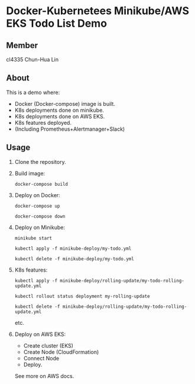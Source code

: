 # Docker-Kubernetees Minikube/AWS EKS Todo List Demo #

## Member ##
cl4335
Chun-Hua Lin

## About ##

This is a demo where:
* Docker (Docker-compose) image is built.
* K8s deployments done on minikube.
* K8s deployments done on AWS EKS.
* K8s features deployed.
* (Including Prometheus+Alertmanager+Slack)

## Usage ##

1. Clone the repository.
2. Build image:
    ```
   docker-compose build 
    ```
3. Deploy on Docker:
    ```
   docker-compose up 
    ```
    ```
   docker-compose down
    ```
4. Deploy on Minikube:
    ```
   minikube start 
    ```
    ```
   kubectl apply -f minikube-deploy/my-todo.yml
    ```
    ```
   kubectl delete -f minikube-deploy/my-todo.yml
    ```
5. K8s features:
    ```
   kubectl apply -f minikube-deploy/rolling-update/my-todo-rolling-update.yml
    ```
    ```
    kubectl rollout status deployment my-rolling-update
    ```
    ```
   kubectl delete -f minikube-deploy/rolling-update/my-todo-rolling-update.yml
   ```
   etc.
6. Deploy on AWS EKS:

   * Create cluster (EKS)
   * Create Node (CloudFormation)
   * Connect Node
   * Deploy.

   See more on AWS docs.

